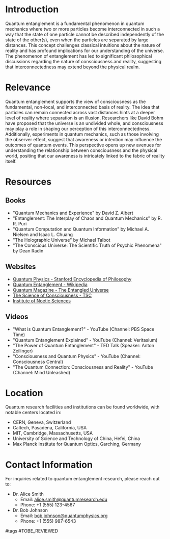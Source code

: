# Introduction
Quantum entanglement is a fundamental phenomenon in quantum mechanics where two or more particles become interconnected in such a way that the state of one particle cannot be described independently of the state of the other(s), even when the particles are separated by large distances. This concept challenges classical intuitions about the nature of reality and has profound implications for our understanding of the universe. The phenomenon of entanglement has led to significant philosophical discussions regarding the nature of consciousness and reality, suggesting that interconnectedness may extend beyond the physical realm.

# Relevance
Quantum entanglement supports the view of consciousness as the fundamental, non-local, and interconnected basis of reality. The idea that particles can remain connected across vast distances hints at a deeper level of reality where separation is an illusion. Researchers like David Bohm have proposed that the universe is an undivided whole, and consciousness may play a role in shaping our perception of this interconnectedness. Additionally, experiments in quantum mechanics, such as those involving the observer effect, suggest that awareness or intention may influence the outcomes of quantum events. This perspective opens up new avenues for understanding the relationship between consciousness and the physical world, positing that our awareness is intricately linked to the fabric of reality itself.

# Resources
## Books
- "Quantum Mechanics and Experience" by David Z. Albert
- "Entanglement: The Interplay of Chaos and Quantum Mechanics" by R. R. Puri
- "Quantum Computation and Quantum Information" by Michael A. Nielsen and Isaac L. Chuang
- "The Holographic Universe" by Michael Talbot
- "The Conscious Universe: The Scientific Truth of Psychic Phenomena" by Dean Radin

## Websites
- [Quantum Physics - Stanford Encyclopedia of Philosophy](https://plato.stanford.edu/entries/qt-quantum-mechanics/)
- [Quantum Entanglement - Wikipedia](https://en.wikipedia.org/wiki/Quantum_entanglement)
- [Quantum Magazine - The Entangled Universe](https://www.quantamagazine.org/)
- [The Science of Consciousness - TSC](https://www.consciousness.arizona.edu/)
- [Institute of Noetic Sciences](https://noetic.org/)

## Videos
- "What is Quantum Entanglement?" - YouTube (Channel: PBS Space Time)
- "Quantum Entanglement Explained" - YouTube (Channel: Veritasium)
- "The Power of Quantum Entanglement" - TED Talk (Speaker: Anton Zeilinger)
- "Consciousness and Quantum Physics" - YouTube (Channel: Consciousness Central)
- "The Quantum Connection: Consciousness and Reality" - YouTube (Channel: Mind Unleashed)

# Location
Quantum research facilities and institutions can be found worldwide, with notable centers located in:
- CERN, Geneva, Switzerland
- Caltech, Pasadena, California, USA
- MIT, Cambridge, Massachusetts, USA
- University of Science and Technology of China, Hefei, China
- Max Planck Institute for Quantum Optics, Garching, Germany

# Contact Information
For inquiries related to quantum entanglement research, please reach out to:
- Dr. Alice Smith
  - Email: alice.smith@quantumresearch.edu
  - Phone: +1 (555) 123-4567
- Dr. Bob Johnson
  - Email: bob.johnson@quantumphysics.org
  - Phone: +1 (555) 987-6543

#tags 
#TOBE_REVIEWED
